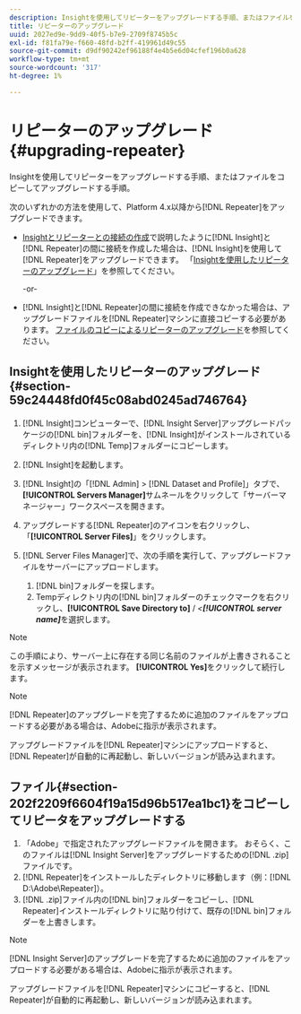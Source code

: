 ```yaml
---
description: Insightを使用してリピーターをアップグレードする手順、またはファイルをコピーしてアップグレードする手順。
title: リピーターのアップグレード
uuid: 2027ed9e-9dd9-40f5-b7e9-2709f8745b5c
exl-id: f81fa79e-f660-48fd-b2ff-419961d49c55
source-git-commit: d9df90242ef96188f4e4b5e6d04cfef196b0a628
workflow-type: tm+mt
source-wordcount: '317'
ht-degree: 1%

---
```


# リピーターのアップグレード{#upgrading-repeater}

Insightを使用してリピーターをアップグレードする手順、またはファイルをコピーしてアップグレードする手順。

次のいずれかの方法を使用して、Platform 4.x以降から[!DNL Repeater]をアップグレードできます。

* [Insightとリピーターとの接続の作成](../../../../home/c-inst-svr/c-rptr-fntly/c-cnfg-rptr-fntly/t-crt-conn-ins-rptr.md#task-785bfe5f0e31484683e4345038add118)で説明したように[!DNL Insight]と[!DNL Repeater]の間に接続を作成した場合は、[!DNL Insight]を使用して[!DNL Repeater]をアップグレードできます。 「[Insightを使用したリピーターのアップグレード](../../../../home/c-inst-svr/c-upgrd-uninst-sftwr/c-upgrd-sftwr/c-upgrd-rptr.md#section-59c24448fd0f45c08abd0245ad746764)」を参照してください。

   -or-

* [!DNL Insight]と[!DNL Repeater]の間に接続を作成できなかった場合は、アップグレードファイルを[!DNL Repeater]マシンに直接コピーする必要があります。 [ファイルのコピーによるリピーターのアップグレード](../../../../home/c-inst-svr/c-upgrd-uninst-sftwr/c-upgrd-sftwr/c-upgrd-rptr.md#section-202f2209f6604f19a15d96b517ea1bc1)を参照してください。

## Insightを使用したリピーターのアップグレード{#section-59c24448fd0f45c08abd0245ad746764}

1. [!DNL Insight]コンピューターで、[!DNL Insight Server]アップグレードパッケージの[!DNL bin]フォルダーを、[!DNL Insight]がインストールされているディレクトリ内の[!DNL Temp]フォルダーにコピーします。
1. [!DNL Insight]を起動します。
1. [!DNL Insight]の「[!DNL Admin] > [!DNL Dataset and Profile]」タブで、**[!UICONTROL Servers Manager]**&#x200B;サムネールをクリックして「サーバーマネージャー」ワークスペースを開きます。
1. アップグレードする[!DNL Repeater]のアイコンを右クリックし、「**[!UICONTROL Server Files]**」をクリックします。
1. [!DNL Server Files Manager]で、次の手順を実行して、アップグレードファイルをサーバーにアップロードします。

   1. [!DNL bin]フォルダーを探します。
   1. Tempディレクトリ内の[!DNL bin]フォルダーのチェックマークを右クリックし、**[!UICONTROL Save Directory to]** / *&lt;**[!UICONTROL server name]***&#x200B;を選択します。

>[!NOTE]
>
>この手順により、サーバー上に存在する同じ名前のファイルが上書きされることを示すメッセージが表示されます。 **[!UICONTROL Yes]**&#x200B;をクリックして続行します。

>[!NOTE]
>
>[!DNL Repeater]のアップグレードを完了するために追加のファイルをアップロードする必要がある場合は、Adobeに指示が表示されます。

アップグレードファイルを[!DNL Repeater]マシンにアップロードすると、[!DNL Repeater]が自動的に再起動し、新しいバージョンが読み込まれます。

## ファイル{#section-202f2209f6604f19a15d96b517ea1bc1}をコピーしてリピータをアップグレードする

1. 「Adobe」で指定されたアップグレードファイルを開きます。 おそらく、このファイルは[!DNL Insight Server]をアップグレードするための[!DNL .zip]ファイルです。
1. [!DNL Repeater]をインストールしたディレクトリに移動します（例：[!DNL D:\Adobe\Repeater]）。
1. [!DNL .zip]ファイル内の[!DNL bin]フォルダーをコピーし、[!DNL Repeater]インストールディレクトリに貼り付けて、既存の[!DNL bin]フォルダーを上書きします。

>[!NOTE]
>
>[!DNL Insight Server]のアップグレードを完了するために追加のファイルをアップロードする必要がある場合は、Adobeに指示が表示されます。

アップグレードファイルを[!DNL Repeater]マシンにコピーすると、[!DNL Repeater]が自動的に再起動し、新しいバージョンが読み込まれます。
